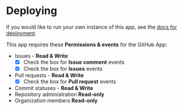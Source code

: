 # Deploying

If you would like to run your own instance of this app, see the [docs for deployment](https://probot.github.io/docs/deployment/).

This app requires these **Permissions & events** for the GitHub App:

* Issues - **Read & Write**
  * [x] Check the box for **Issue comment** events
  * [x] Check the box for **Issues** events
* Pull requests - **Read & Write**
  * [x] Check the box for **Pull request** events
* Commit statuses - **Read & Write**
* Repository administration **Read-only**
* Organization members **Read-only**

